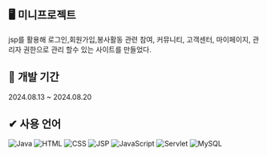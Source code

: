 ## 🖥 미니프로젝트 

jsp를 활용해 로그인,회원가입,봉사활동 관련 참여, 커뮤니티, 고객센터, 마이페이지, 관리자 권한으로 관리 할수 있는 사이트를 만들었다.

## 📝 개발 기간 

2024.08.13 ~ 2024.08.20

## ✔ 사용 언어

![Java](https://img.shields.io/badge/Java-blue) ![HTML](https://img.shields.io/badge/HTML-blue) ![CSS](https://img.shields.io/badge/CSS-blue) ![JSP](https://img.shields.io/badge/JSP-brightgreen) ![JavaScript](https://img.shields.io/badge/JavaScript-yellow)  ![Servlet](https://img.shields.io/badge/Servlet-green) ![MySQL](https://img.shields.io/badge/MySQL-blue)
